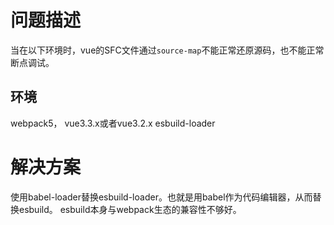 # 问题描述
当在以下环境时，vue的SFC文件通过`source-map`不能正常还原源码，也不能正常断点调试。
## 环境
webpack5，
vue3.3.x或者vue3.2.x
esbuild-loader
# 解决方案
使用babel-loader替换esbuild-loader。也就是用babel作为代码编辑器，从而替换esbuild。
esbuild本身与webpack生态的兼容性不够好。


